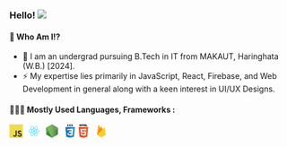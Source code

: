 ### Hello! <img src="https://github.com/TheDudeThatCode/TheDudeThatCode/blob/master/Assets/Hi.gif" height="29px">

<!-- <a href="https://twitter.com/SankhaChak"><img src="https://www.flaticon.com/svg/static/icons/svg/174/174876.svg" width="30" height="30"></a>
<a href="mailto:synopsis257@gmail.com"><img src="https://www.flaticon.com/svg/static/icons/svg/646/646187.svg" width="30" height="30"></a> -->

<!-- ![Lines of code](https://img.shields.io/badge/From%20Hello%20World%20I've%20written-229K%20Lines%20of%20code-blue) -->

#### 🤔 Who Am I!?

- 🏫 I am an undergrad pursuing B.Tech in IT from MAKAUT, Haringhata (W.B.) [2024].
- ⚡️ My expertise lies primarily in JavaScript, React, Firebase, and Web Development in general along with a keen interest in UI/UX Designs.

#### 👨🏻‍💻 Mostly Used Languages, Frameworks :

<img height="24" src="https://raw.githubusercontent.com/github/explore/80688e429a7d4ef2fca1e82350fe8e3517d3494d/topics/javascript/javascript.png">&nbsp;&nbsp;<img height="24" src="https://raw.githubusercontent.com/github/explore/80688e429a7d4ef2fca1e82350fe8e3517d3494d/topics/react/react.png">&nbsp;&nbsp;<img height="24" src="https://raw.githubusercontent.com/github/explore/80688e429a7d4ef2fca1e82350fe8e3517d3494d/topics/nodejs/nodejs.png">&nbsp;&nbsp;<img height="24" src="https://raw.githubusercontent.com/github/explore/80688e429a7d4ef2fca1e82350fe8e3517d3494d/topics/css/css.png"><img height="24" src="https://raw.githubusercontent.com/github/explore/80688e429a7d4ef2fca1e82350fe8e3517d3494d/topics/html/html.png">&nbsp;&nbsp;<img height="24" src="https://raw.githubusercontent.com/github/explore/80688e429a7d4ef2fca1e82350fe8e3517d3494d/topics/firebase/firebase.png">

<!-- ![GitHub Streak](https://github-readme-streak-stats.herokuapp.com/?user=SankhaChak&theme=tokyonight)

![Sankha's github stats](https://github-readme-stats.vercel.app/api?username=SankhaChak&show_icons=true&hide_border=true&theme=tokyonight)

![Top Langs](https://github-readme-stats.vercel.app/api/top-langs/?username=SankhaChak&layout=compact&theme=tokyonight)

![SankhaChak's Contribution Stats](https://github-contribution-stats.vercel.app/api/?username=SankhaChak)
![Sankha's wakatime stats](https://github-readme-stats.vercel.app/api/wakatime?username=randomgereandthere&layout=compact)

![GitHub Activity Graph](https://activity-graph.herokuapp.com/graph?username=SankhaChak)

<p align="center">
<a href="https://github.com/SankhaChak?tab=followers">
    <img src="https://img.shields.io/github/followers/SankhaChak?label=Followers&logo=GitHub&style=for-the-badge" alt="GitHub badge" />
  </a>
  <a href="http://twitter.com/SankhaChak">
    <img src="https://img.shields.io/twitter/follow/SankhaChak?label=Twitter&logo=twitter&style=for-the-badge" />
  </a>
 </p>

<details>
<summary>Detailed Summary</summary>
<br>
    
![Metrics](https://metrics.lecoq.io/SankhaChak?template=classic&activity=1&followup=1&languages=1&lines=1&people=1&activity.limit=5&activity.days=14&activity.filter=all&activity.visibility=all&activity.timestamps=false&languages.colors=github&languages.threshold=0%25&people.limit=28&people.size=28&people.types=followers%2C%20following&people.identicons=false&people.shuffle=false&config.timezone=Asia%2FCalcutta&config.twemoji=true)
    
</details> -->
